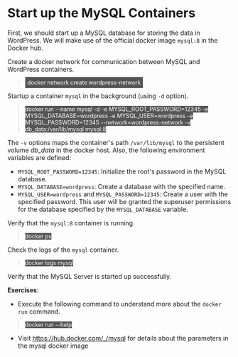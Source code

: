 # Start up the MySQL Containers

First, we should start up a MySQL database for storing the data in WordPress. 
We will make use of the official docker image `mysql:8` in the Docker hub.

Create a docker network for communication between MySQL and WordPress containers.

> <span align="left" style="color:#FFF;background:#555;font:Courier New; font-size: 90%; padding-left: 5px; padding-right: 5px; padding-top: 5px; padding-bottom: 5px;"> docker network create wordpress-network </span>

Startup a container `mysql` in the background (using `-d` option). 

> <span align="left" style="color:#FFF;background:#555;font:Courier New; font-size: 90%;"> docker run --name mysql -d -e  MYSQL_ROOT_PASSWORD=12345 -e MYSQL_DATABASE=wordpress -e MYSQL_USER=wordpress -e MYSQL_PASSWORD=12345 --network=wordpress-network -v db_data:/var/lib/mysql mysql:8 </span>


The `-v` options maps the container's path `/var/lib/mysql` to the persistent volume *db_data* in the docker host. Also, the following environment variables are defined:

* `MYSQL_ROOT_PASSWORD=12345`: Initialize the root's password in the MySQL database.
* `MYSQL_DATABASE=wordpress`: Create a  database with the specified name.
* `MYSQL_USER=wordpress` and `MYSQL_PASSWORD=12345`: Create a user with the specified password. This user will be granted the superuser permissions for the database specified by the `MYSQL_DATABASE` variable. 


Verify that the `mysql:8` container is running.

> <span align="left" style="color:#FFF;background:#555;font:Courier New; font-size: 90%;"> docker ps </span>

Check the logs of the `mysql` container.

> <span align="left" style="color:#FFF;background:#555;font:Courier New; font-size: 90%;"> docker logs mysql </span>

Verify that the MySQL Server is started up successfully.

**Exercises**: 
* Execute the following command to understand more about the `docker run` command.
> <span align="left" style="color:#FFF;background:#555;font:Courier New; font-size: 90%;"> docker run --help </span>
*  Visit https://hub.docker.com/_/mysql for details about the parameters in the mysql docker image

<br/>
